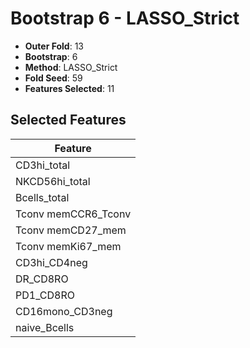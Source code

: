 # Bootstrap 6 - LASSO_Strict

- **Outer Fold**: 13
- **Bootstrap**: 6
- **Method**: LASSO_Strict
- **Fold Seed**: 59
- **Features Selected**: 11

## Selected Features

| Feature |
|---------|
| CD3hi_total |
| NKCD56hi_total |
| Bcells_total |
| Tconv memCCR6_Tconv |
| Tconv memCD27_mem |
| Tconv memKi67_mem |
| CD3hi_CD4neg |
| DR_CD8RO |
| PD1_CD8RO |
| CD16mono_CD3neg |
| naive_Bcells |
